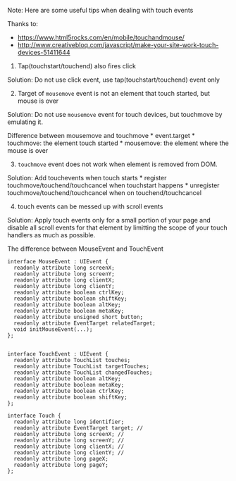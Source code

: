 Note: Here are some useful tips when dealing with touch events

Thanks to: 
  - https://www.html5rocks.com/en/mobile/touchandmouse/
  - http://www.creativebloq.com/javascript/make-your-site-work-touch-devices-51411644

1. Tap(touchstart/touchend) also fires click
  
  Solution: Do not use click event, use tap(touchstart/touchend) event only

2. Target of `mousemove` event is not an element that touch started, but mouse is over

  Solution: Do not use `mousemove` event for touch devices, but touchmove by emulating it.

   Difference between mousemove and touchmove
    * event.target
      * touchmove: the element touch started
      * mousemove: the element where the mouse is over

3. `touchmove` event does not work when element is removed from DOM.

  Solution:  Add touchevents when touch starts
    * register touchmove/touchend/touchcancel when touchstart happens
    * unregister touchmove/touchend/touchcancel when on touchend/touchcancel

4. touch events can be messed up with scroll events

  Solution: Apply touch events only for a small portion of your page and disable all scroll events for that element by limitting the scope of your touch handlers as much as possible.


The difference between MouseEvent and TouchEvent

    interface MouseEvent : UIEvent {
      readonly attribute long screenX;
      readonly attribute long screenY;
      readonly attribute long clientX;
      readonly attribute long clientY;
      readonly attribute boolean ctrlKey;
      readonly attribute boolean shiftKey;
      readonly attribute boolean altKey;
      readonly attribute boolean metaKey;
      readonly attribute unsigned short button;
      readonly attribute EventTarget relatedTarget;
      void initMouseEvent(...);
    };


    interface TouchEvent : UIEvent {
      readonly attribute TouchList touches;
      readonly attribute TouchList targetTouches;
      readonly attribute TouchList changedTouches;
      readonly attribute boolean altKey;
      readonly attribute boolean metaKey;
      readonly attribute boolean ctrlKey;
      readonly attribute boolean shiftKey;
    };

    interface Touch {
      readonly attribute long identifier;
      readonly attribute EventTarget target; //
      readonly attribute long screenX; //
      readonly attribute long screenY; //
      readonly attribute long clientX; //
      readonly attribute long clientY; //
      readonly attribute long pageX;
      readonly attribute long pageY;
    };

